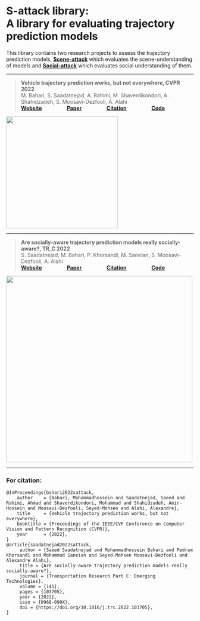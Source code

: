 
# S-attack library: <br/> A library for evaluating trajectory prediction models
This library contains two research projects to assess the trajectory prediction models, [__Scene-attack__](https://github.com/vita-epfl/s-attack#scene-attack) which evaluates the scene-understanding of models and [__Social-attack__](https://github.com/vita-epfl/s-attack#social-attack) which evaluates social understanding of them.

---

> __Vehicle trajectory prediction works, but not everywhere, CVPR 2022__<br /> 
>  M. Bahari, S. Saadatnejad, A. Rahimi, M. Shaverdikondori, A. Shahidzadeh, S. Moosavi-Dezfooli, A. Alahi <br /> 
>  __[Website](https://s-attack.github.io/)__  &nbsp; &nbsp; &nbsp; &nbsp; &nbsp; &nbsp; &nbsp; &nbsp; __[Paper](https://arxiv.org/abs/2112.03909)__ &nbsp; &nbsp; &nbsp; &nbsp; &nbsp; &nbsp; &nbsp; &nbsp; __[Citation](https://github.com/vita-epfl/s-attack#for-citation)__   &nbsp; &nbsp; &nbsp; &nbsp; &nbsp; &nbsp; &nbsp; &nbsp;  __[Code](https://github.com/vita-epfl/s-attack/tree/master/scene-attack)__
     
<img src="docs/fig.PNG" width="300"/>

---

> __Are socially-aware trajectory prediction models really socially-aware?, TR_C 2022__<br /> 
> S. Saadatnejad, M. Bahari, P. Khorsandi, M. Saneian, S. Moosavi-Dezfooli, A. Alahi <br /> 
> __[Website](https://s-attack.github.io/)__  &nbsp; &nbsp; &nbsp; &nbsp; &nbsp; &nbsp; &nbsp; &nbsp; __[Paper](https://arxiv.org/abs/2108.10879)__ &nbsp; &nbsp; &nbsp; &nbsp; &nbsp; &nbsp; &nbsp; &nbsp; __[Citation](https://github.com/vita-epfl/s-attack#for-citation)__  &nbsp; &nbsp; &nbsp; &nbsp; &nbsp; &nbsp; &nbsp; &nbsp;  __[Code](https://github.com/vita-epfl/s-attack/tree/master/social-attack)__
     
<img src="docs/pull.png" width="500"/>

---



### For citation:
```
@InProceedings{bahari2022sattack,
    author    = {Bahari, Mohammadhossein and Saadatnejad, Saeed and Rahimi, Ahmad and Shaverdikondori, Mohammad and Shahidzadeh, Amir-Hossein and Moosavi-Dezfooli, Seyed-Mohsen and Alahi, Alexandre},
    title     = {Vehicle trajectory prediction works, but not everywhere},
    booktitle = {Proceedings of the IEEE/CVF Conference on Computer Vision and Pattern Recognition (CVPR)},
    year      = {2022},
}
@article{saadatnejad2022sattack,
     author = {Saeed Saadatnejad and Mohammadhossein Bahari and Pedram Khorsandi and Mohammad Saneian and Seyed-Mohsen Moosavi-Dezfooli and Alexandre Alahi},
     title = {Are socially-aware trajectory prediction models really socially-aware?},
     journal = {Transportation Research Part C: Emerging Technologies},
     volume = {141},
     pages = {103705},
     year = {2022},
     issn = {0968-090X},
     doi = {https://doi.org/10.1016/j.trc.2022.103705},
}

``` 
